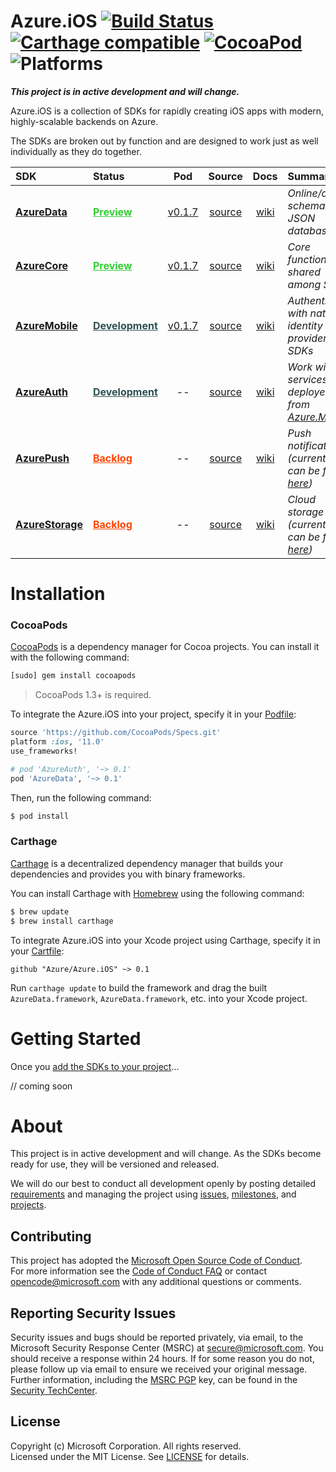 

# Azure.iOS [![Build Status](https://travis-ci.org/Azure/Azure.iOS.svg?branch=master)](https://travis-ci.org/Azure/Azure.iOS) [![Carthage compatible](https://img.shields.io/badge/Carthage-compatible-4BC51D.svg?style=flat)](https://github.com/Carthage/Carthage) [![CocoaPod](https://img.shields.io/cocoapods/v/AzureData.svg)](https://cocoapods.org/pods/AzureData) ![Platforms](https://img.shields.io/cocoapods/p/AzureData.svg)
_**This project is in active development and will change.**_

Azure.iOS is a collection of SDKs for rapidly creating iOS apps with modern, highly-scalable backends on Azure.

The SDKs are broken out by function and are designed to work just as well individually as they do together.

<style type="text/css">
green a {color:#32CD32; font-weight:bold;}
red a {color:#FF4500; font-weight:bold;}
blue a {color:#2F4F4F; font-weight:bold;}
</style>

| SDK | Status | Pod | Source | Docs | Summary |
|:--- |:------ |:---:|:------:|:----:|:------- |
| **[AzureData](AzureData)**       | <green>[Preview](https://github.com/Azure/Azure.iOS/releases)</green> | [v0.1.7](https://cocoapods.org/pods/AzureData)              | [source](AzureData)    | [wiki](https://github.com/Azure/Azure.iOS/wiki/AzureData)    | _Online/offline schema-less JSON database_ |
| **[AzureCore](AzureCore)**       | <green>[Preview](https://github.com/Azure/Azure.iOS/releases)</green> | [v0.1.7](https://cocoapods.org/pods/AzureCore)              | [source](AzureCore)    | [wiki](https://github.com/Azure/Azure.iOS/wiki/AzureCore)    | _Core functionality shared among SDKs_ |
| **[AzureMobile](AzureMobile)**   | <blue>[Development](AzureAuth)</blue>                                 | [v0.1.7](https://cocoapods.org/pods/AzureMobile)            | [source](AzureMobile)  | [wiki](https://github.com/Azure/Azure.iOS/wiki/AzureMobile)  | _Authenticate with native identity providers SDKs_ |
| **[AzureAuth](AzureAuth)**       | <blue>[Development](AzureAuth)</blue>                                 | <!--[v0.1.7](https://cocoapods.org/pods/AzureAuth)--> --    | [source](AzureAuth)    | [wiki](https://github.com/Azure/Azure.iOS/wiki/AzureAuth)    | _Work with services deployed from [Azure.Mobile](https://aka.ms/mobile)_ |
| **[AzurePush](AzurePush)**       | <red>[Backlog](AzurePush)</red>                                       | <!--[v0.1.7](https://cocoapods.org/pods/AzurePush)--> --    | [source](AzurePush)    | [wiki](https://github.com/Azure/Azure.iOS/wiki/AzurePush)    | _Push notifications (current SDK can be found [here](https://github.com/Azure/azure-notificationhubs/tree/master/iOS/WindowsAzureMessaging))_ |
| **[AzureStorage](AzureStorage)** | <red>[Backlog](AzureStorage)</red>                                    | <!--[v0.1.7](https://cocoapods.org/pods/AzureStorage)--> -- | [source](AzureStorage) | [wiki](https://github.com/Azure/Azure.iOS/wiki/AzureStorage) | _Cloud storage (current SDK can be found [here](https://github.com/Azure/azure-storage-ios))_ |


# Installation

### CocoaPods

[CocoaPods](http://cocoapods.org) is a dependency manager for Cocoa projects.
You can install it with the following command:

```bash
[sudo] gem install cocoapods
```

> CocoaPods 1.3+ is required.

To integrate the Azure.iOS into your project, specify it in your [Podfile](http://guides.cocoapods.org/using/the-podfile.html):

```ruby
source 'https://github.com/CocoaPods/Specs.git'
platform :ios, '11.0'
use_frameworks!

# pod 'AzureAuth', '~> 0.1'
pod 'AzureData', '~> 0.1'
```

Then, run the following command:

```bash
$ pod install
```

### Carthage

[Carthage](https://github.com/Carthage/Carthage) is a decentralized dependency manager that builds your dependencies and provides you with binary frameworks.

You can install Carthage with [Homebrew](http://brew.sh/) using the following command:

```bash
$ brew update
$ brew install carthage
```

To integrate Azure.iOS into your Xcode project using Carthage, specify it in your [Cartfile](https://github.com/Carthage/Carthage/blob/master/Documentation/Artifacts.md#cartfile):

```
github "Azure/Azure.iOS" ~> 0.1
```

Run `carthage update` to build the framework and drag the built `AzureData.framework`, `AzureData.framework`, etc. into your Xcode project.


# Getting Started

Once you [add the SDKs to your project](#installation)...

// coming soon

# About
This project is in active development and will change. As the SDKs become ready for use, they will be versioned and released.

We will do our best to conduct all development openly by posting detailed [requirements](https://github.com/Azure/Azure.iOS/wiki/Requirements) and managing the project using [issues](https://github.com/Azure/Azure.iOS/issues), [milestones](https://github.com/Azure/Azure.iOS/milestones), and [projects](https://github.com/Azure/Azure.iOS/projects).

## Contributing
This project has adopted the [Microsoft Open Source Code of Conduct](https://opensource.microsoft.com/codeofconduct/).  
For more information see the [Code of Conduct FAQ](https://opensource.microsoft.com/codeofconduct/faq/) or contact [opencode@microsoft.com](mailto:opencode@microsoft.com) with any additional questions or comments.

## Reporting Security Issues
Security issues and bugs should be reported privately, via email, to the Microsoft Security Response Center (MSRC) at [secure@microsoft.com](mailto:secure@microsoft.com). You should receive a response within 24 hours. If for some reason you do not, please follow up via email to ensure we received your original message. Further information, including the [MSRC PGP](https://technet.microsoft.com/en-us/security/dn606155) key, can be found in the [Security TechCenter](https://technet.microsoft.com/en-us/security/default).

## License
Copyright (c) Microsoft Corporation. All rights reserved.  
Licensed under the MIT License.  See [LICENSE](License) for details.


